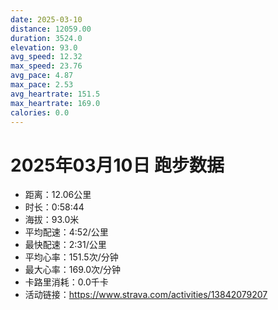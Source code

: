 ```yaml
---
date: 2025-03-10
distance: 12059.00
duration: 3524.0
elevation: 93.0
avg_speed: 12.32
max_speed: 23.76
avg_pace: 4.87
max_pace: 2.53
avg_heartrate: 151.5
max_heartrate: 169.0
calories: 0.0
---
```


# 2025年03月10日 跑步数据

- 距离：12.06公里
- 时长：0:58:44
- 海拔：93.0米
- 平均配速：4:52/公里
- 最快配速：2:31/公里
- 平均心率：151.5次/分钟
- 最大心率：169.0次/分钟
- 卡路里消耗：0.0千卡
- 活动链接：https://www.strava.com/activities/13842079207
